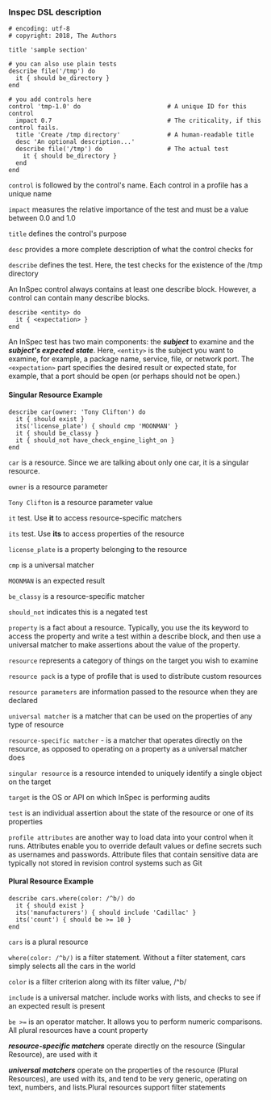 ### Inspec DSL description
```
# encoding: utf-8
# copyright: 2018, The Authors

title 'sample section'

# you can also use plain tests
describe file('/tmp') do
  it { should be_directory }
end

# you add controls here
control 'tmp-1.0' do                        # A unique ID for this control
  impact 0.7                                # The criticality, if this control fails.
  title 'Create /tmp directory'             # A human-readable title
  desc 'An optional description...'
  describe file('/tmp') do                  # The actual test
    it { should be_directory }
  end
end
```
`control` is followed by the control's name. Each control in a profile has a unique name

`impact` measures the relative importance of the test and must be a value between 0.0 and 1.0

`title` defines the control's purpose

`desc` provides a more complete description of what the control checks for

`describe` defines the test. Here, the test checks for the existence of the /tmp directory

An InSpec control always contains at least one describe block. However, a control can contain many describe blocks.

```
describe <entity> do
  it { <expectation> }
end
```
An InSpec test has two main components: the ***subject*** to examine and the ***subject's expected state***. Here, `<entity>` is the subject you want to examine, for example, a package name, service, file, or network port. The `<expectation>` part specifies the desired result or expected state, for example, that a port should be open (or perhaps should not be open.)

#### Singular Resource Example
```
describe car(owner: 'Tony Clifton') do
  it { should exist }
  its('license_plate') { should cmp 'MOONMAN' }
  it { should be_classy }
  it { should_not have_check_engine_light_on }
end
```
`car` is a resource. Since we are talking about only one car, it is a singular resource.

`owner` is a resource parameter

`Tony Clifton` is a resource parameter value

`it` test. Use ****it**** to access resource-specific matchers

`its` test. Use ****its**** to access properties of the resource

`license_plate` is a property belonging to the resource

`cmp` is a universal matcher

`MOONMAN` is an expected result

`be_classy` is a resource-specific matcher

`should_not` indicates this is a negated test

`property` is a fact about a resource. Typically, you use the its keyword to access the property and write a test within a describe block, and then use a universal matcher to make assertions about the value of the property.

`resource` represents a category of things on the target you wish to examine

`resource pack` is a type of profile that is used to distribute custom resources

`resource parameters` are information passed to the resource when they are declared

`universal matcher` is a matcher that can be used on the properties of any type of resource

`resource-specific matcher` - is a matcher that operates directly on the resource, as opposed to operating on a property as a universal matcher does

`singular resource` is a resource intended to uniquely identify a single object on the target

`target` is the OS or API on which InSpec is performing audits

`test` is an individual assertion about the state of the resource or one of its properties

`profile attributes` are another way to load data into your control when it runs. Attributes enable you to override default values or define secrets such as usernames and passwords. Attribute files that contain sensitive data are typically not stored in revision control systems such as Git


#### Plural Resource Example
```
describe cars.where(color: /^b/) do
  it { should exist }
  its('manufacturers') { should include 'Cadillac' }
  its('count') { should be >= 10 }
end
```
`cars` is a plural resource

`where(color: /^b/)` is a filter statement. Without a filter statement, cars simply selects all the cars in the world

`color` is a filter criterion along with its filter value, /^b/

`include` is a universal matcher. include works with lists, and checks to see if an expected result is present

`be >=` is an operator matcher. It allows you to perform numeric comparisons. All plural resources have a count property

***resource-specific matchers*** operate directly on the resource (Singular Resource), are used with it

***universal matchers*** operate on the properties of the resource (Plural Resources), are used with its, and tend to be very generic, operating on text, numbers, and lists.Plural resources support filter statements
